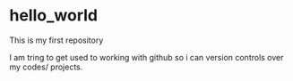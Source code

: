 # hello_world
This is my first repository

I am tring to get used to working with github so i can version controls over my codes/ projects. 
